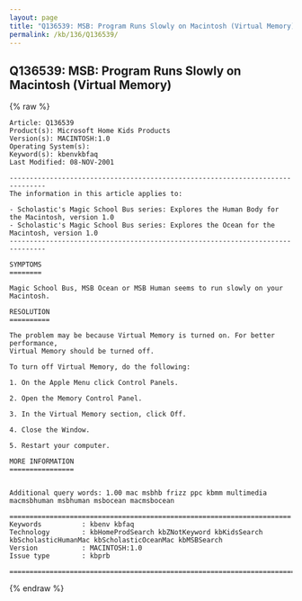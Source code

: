 ```yaml
---
layout: page
title: "Q136539: MSB: Program Runs Slowly on Macintosh (Virtual Memory)"
permalink: /kb/136/Q136539/
---
```


## Q136539: MSB: Program Runs Slowly on Macintosh (Virtual Memory)

{% raw %}

	Article: Q136539
	Product(s): Microsoft Home Kids Products
	Version(s): MACINTOSH:1.0
	Operating System(s): 
	Keyword(s): kbenvkbfaq
	Last Modified: 08-NOV-2001
	
	-------------------------------------------------------------------------------
	The information in this article applies to:
	
	- Scholastic's Magic School Bus series: Explores the Human Body for the Macintosh, version 1.0 
	- Scholastic's Magic School Bus series: Explores the Ocean for the Macintosh, version 1.0 
	-------------------------------------------------------------------------------
	
	SYMPTOMS
	========
	
	Magic School Bus, MSB Ocean or MSB Human seems to run slowly on your Macintosh.
	
	RESOLUTION
	==========
	
	The problem may be because Virtual Memory is turned on. For better performance,
	Virtual Memory should be turned off.
	
	To turn off Virtual Memory, do the following:
	
	1. On the Apple Menu click Control Panels.
	
	2. Open the Memory Control Panel.
	
	3. In the Virtual Memory section, click Off.
	
	4. Close the Window.
	
	5. Restart your computer.
	
	MORE INFORMATION
	================
	
	
	Additional query words: 1.00 mac msbhb frizz ppc kbmm multimedia macmsbhuman msbhuman msbocean macmsbocean
	
	======================================================================
	Keywords          : kbenv kbfaq
	Technology        : kbHomeProdSearch kbZNotKeyword kbKidsSearch kbScholasticHumanMac kbScholasticOceanMac kbMSBSearch
	Version           : MACINTOSH:1.0
	Issue type        : kbprb
	
	=============================================================================
	

{% endraw %}
